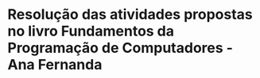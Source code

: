 # Resolução das atividades propostas no livro **Fundamentos da Programação de Computadores - Ana Fernanda**
